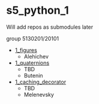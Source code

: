 # s5_python_1
Will add repos as submodules later

group 5130201/20101

- [1_figures](https://github.com/alehichev-av/1_figures)
  - Alehichev
- [1_quaternions](https://github.com/CaptainDaniels2187/lab1_Py2024_5130201-20101_gr9_ButeninDaniil)
  - TBD
  - Butenin
- [1_caching_decorator](https://github.com/Melenkaa/Py2024_5130201-20101_gr9_Melenevskiy)
  - TBD
  - Melenevsky
